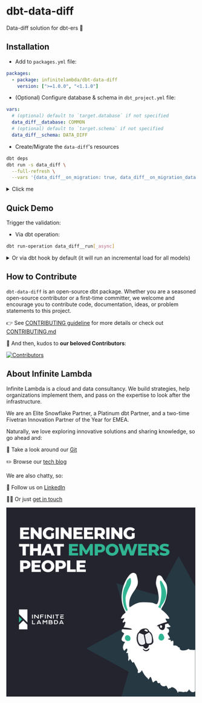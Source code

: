 <!-- markdownlint-disable no-inline-html -->
# dbt-data-diff

Data-diff solution for dbt-ers 🚀

## Installation

- Add to `packages.yml` file:

```yml
packages:
  - package: infinitelambda/dbt-data-diff
    version: [">=1.0.0", "<1.1.0"]
```

- (Optional) Configure database & schema in `dbt_project.yml` file:

```yml
vars:
  # (optional) default to `target.database` if not specified
  data_diff__database: COMMON
  # (optional) default to `target.schema` if not specified
  data_diff__schema: DATA_DIFF
```

- Create/Migrate the `data-diff`'s resources

```bash
dbt deps
dbt run -s data_diff \
  --full-refresh \
  --vars '{data_diff__on_migration: true, data_diff__on_migration_data: true, data_diff__full_refresh: true}'
```

<details> <!-- markdownlint-disable no-inline-html -->
  <summary>Click me</summary>

In the above:

- `--full-refresh` and `data_diff__full_refresh`: To re-create all data-diff models
- `data_diff__on_migration: true`: To re-create the stored procedures
- `data_diff__on_migration_data: true`: To reset the configured data

</details>

## Quick Demo

Trigger the validation:

- Via dbt operation:

```bash
dbt run-operation data_diff__run[_async]
```

<details> <!-- markdownlint-disable no-inline-html -->
  <summary>Or via dbt hook by default (it will run an incremental load for all models)</summary>

```bash
dbt run -s data_diff --vars '{data_diff__on_run_hook: true}'
```

</details>

<!-- [![Watch the video](TODO.gif)](TODO) -->

## How to Contribute

`dbt-data-diff` is an open-source dbt package. Whether you are a seasoned open-source contributor or a first-time committer, we welcome and encourage you to contribute code, documentation, ideas, or problem statements to this project.

👉 See [CONTRIBUTING guideline](https://data-diff.iflambda.com/latest/nav/dev/contributing.html) for more details or check out [CONTRIBUTING.md](./CONTRIBUTING.md)

🌟 And then, kudos to **our beloved Contributors**:

<a href="https://github.com/infinitelambda/dbt-data-diff/graphs/contributors">
  <img src="https://contrib.rocks/image?repo=infinitelambda/dbt-data-diff" alt="Contributors" />
</a>

## About Infinite Lambda

Infinite Lambda is a cloud and data consultancy. We build strategies, help organizations implement them, and pass on the expertise to look after the infrastructure.

We are an Elite Snowflake Partner, a Platinum dbt Partner, and a two-time Fivetran Innovation Partner of the Year for EMEA.

Naturally, we love exploring innovative solutions and sharing knowledge, so go ahead and:

🔧 Take a look around our [Git](https://github.com/infinitelambda)

✏️ Browse our [tech blog](https://infinitelambda.com/category/tech-blog/)

We are also chatty, so:

👀 Follow us on [LinkedIn](https://www.linkedin.com/company/infinite-lambda/)

👋🏼 Or just [get in touch](https://infinitelambda.com/contacts/)

[<img src="https://raw.githubusercontent.com/infinitelambda/cdn/1.0.0/general/images/GitHub-About-Section-1080x1080.png" alt="About IL" width="500">](https://infinitelambda.com/)
